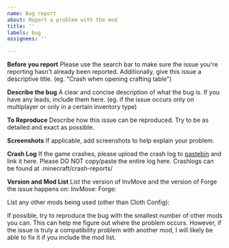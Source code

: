 ```yaml
---
name: Bug report
about: Report a problem with the mod
title: ''
labels: bug
assignees: ''

---
```


**Before you report**
Please use the search bar to make sure the issue you're reporting hasn't already been reported.
Additionally, give this issue a descriptive title. (eg. "Crash when opening crafting table")

**Describe the bug**
A clear and concise description of what the bug is.
If you have any leads, include them here.
(eg. if the issue occurs only on multiplayer or only in a certain inventory type)

**To Reproduce**
Describe how this issue can be reproduced.
Try to be as detailed and exact as possible.

**Screenshots**
If applicable, add screenshots to help explain your problem.

**Crash Log**
If the game crashes, please upload the crash log to [pastebin](https://pastebin.com/) and link it here.
Please DO NOT copy/paste the entire log here.
Crashlogs can be found at .minecraft/crash-reports/

**Version and Mod List**
List the version of InvMove and the version of Forge the issue happens on:
InvMove: 
Forge: 

List any other mods being used (other than Cloth Config):

If possible, try to reproduce the bug with the smallest number of other mods you can. This can help me figure out where the problem occurs.
However, if the issue is truly a compatibility problem with another mod, I will likely be able to fix it if you include the mod list.
